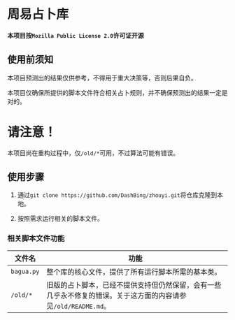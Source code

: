 # 周易占卜库

#### 本项目按`Mozilla Public License 2.0`许可证开源

## 使用前须知

本项目预测出的结果仅供参考，不得用于重大决策等，否则后果自负。

本项目仅确保所提供的脚本文件符合相关占卜规则，并不确保预测出的结果一定是对的。

# 请注意！

本项目尚在重构过程中，仅`/old/*`可用，不过算法可能有错误。

## 使用步骤

1. 通过`git clone https://github.com/DashBing/zhouyi.git`将仓库克隆到本地。

2. 按照需求运行相关的脚本文件。

### 相关脚本文件功能

|文件名|功能
|---|---
|`bagua.py`|整个库的核心文件，提供了所有运行脚本所需的基本类。
|`/old/*`|旧版的占卜脚本，已经不提供支持但仍然保留，会有一些几乎永不修复的错误。关于这方面的内容请参见`/old/README.md`。
